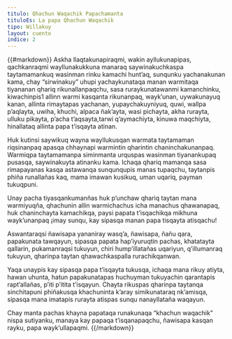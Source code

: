 ```yaml
---
titulo: Qhachun Waqachik Papachamanta
tituloEs: La papa Qhachun Waqachik
tipo: Willakuy
layout: cuento
indice: 2
---
```


{{#markdown}}
Askha llaqtakunapiraqmi, wakin ayllukunapipas, qachkanraqmi wayllunakukkuna manaraq saywinakuchkaspa taytamamankuq wasinman rinku kamachi hunt’aq, sunqunku yachanakunan kama, chay “sirwinakuy” uhupi yachaykunataqa manan warmitaqa tiyananan qhariq rikunallanpaqchu, sasa ruraykunatawanmi kamanchinku,  kiwachinpis1 allinn warmi kasqanta rikunanpaq, wayk’unan, uywakunayuq kanan, allinta rimaytapas yachanan, yupaychakuyniyuq, quwi, wallpa p’aqlayta, uwiha, khuchi, alpaca ñak’ayta, wasi pichayta, akha rurayta, ulluku pikayta, p’acha t’aqsayta,tarwi q’aymachiyta, kinuwa maqchiyta, hinallataq allinta papa t’isqayta atinan.

Huk kutinsi saywikuq wayna wayllukusqan warmata taytamaman riqsinanpaq apasqa chhaynapi warmintin qharintin chaninchakunanpaq. Warmiqpa taytamamanpa siminmanta urquspas wasinman tiyanankupaq pusasqa, saywinakuyta atinanku kama. Ichaqa qhariq mamanqa sasa rimapayanas kasqa astawanqa sunqunqupis manas tupaqchu, taytanpis phiña runallañas kaq, mama imawan kusikuq, uman uqariq, payman tukuqpuni.

Unay pacha tiyasqankumanñas huk p’unchaw qhariq taytan mana warmiyuqña, qhachunin allin warmichachus icha manachus qhawanapaq, huk chaninchayta kamachikqa, paysi papata t’isqachikqa mikhuna wayk’unanpaq ¡imay sunqu, kay sipasqa manan papa tisqayta atisqachu! 

Aswantaraqsi ñawisapa yananiray wasq’a, ñawisapa, ñañu qara, papakunata tawqayun, sipasqa papata hap’iyuruqtin pachas, khatatayta qallarin, pukamanraqsi tukuyun, chiri hump’illatañas uqariyun, q’illumanraq tukuyun, qharinpa taytan qhawachkaspalla rurachikqanwan.

Yaqa unaypis kay sipasqa papa t’isqayta tukusqa, ichaqa mana rikuy atiyta, hawan uhunta, hatun papakunatapas huchuyman tukuyachin qarantapis rapt’allañas, p’iti p’itita t’isqayun. Chayta rikuspas qharinpa taytanqa sinchitapuni phiñakusqa khachuninta k’aray simikunataraq nk’amisqa, sipasqa mana imatapis rurayta atispas sunqu nanayllataña waqayun.

Chay manta pachas khayna papataqa runakunaqa “khachun waqachik” nispa sutiyanku, manaya kay papaqa t’isqanapaqchu, ñawisapa kasqan rayku, papa wayk’ullapaqmi.
{{/markdown}}